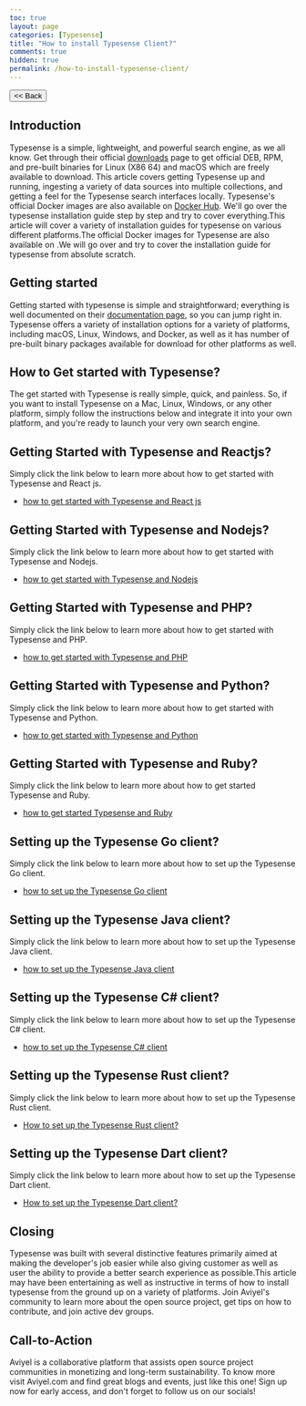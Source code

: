 ```yaml
---
toc: true
layout: page
categories: [Typesense]
title: "How to install Typesense Client?"
comments: true
hidden: true
permalink: /how-to-install-typesense-client/
---
```


<button class="back-button" onclick="window.history.back()"><< Back</button>

## Introduction

Typesense is a simple, lightweight, and powerful search engine, as we all know. Get through their official [downloads](https://typesense.org/downloads/) page to get official DEB, RPM, and pre-built binaries for Linux (X86 64) and macOS which are freely available to download. This article covers getting Typesense up and running, ingesting a variety of data sources into multiple collections, and getting a feel for the Typesense search interfaces locally. Typesense's official Docker images are also available on [Docker Hub](https://hub.docker.com/r/typesense/typesense). We'll go over the typesense installation guide step by step and try to cover everything.This article will cover a variety of installation guides for typesense on various different platforms.The official Docker images for Typesense are also available on .We will go over and try to cover the installation guide for typesense from absolute scratch.

## Getting started

Getting started with typesense is simple and straightforward; everything is well documented on their [documentation page](https://typesense.org/docs/guide/install-typesense.html), so you can jump right in. Typesense offers a variety of installation options for a variety of platforms, including macOS, Linux, Windows, and Docker, as well as it has number of pre-built binary packages available for download for other platforms as well.

## How to Get started with Typesense?

The get started with Typesense is really simple, quick, and painless. So, if you want to install Typesense on a Mac, Linux, Windows, or any other platform, simply follow the instructions below and integrate it into your own platform, and you're ready to launch your very own search engine.

## Getting Started with Typesense and Reactjs?

Simply click the link below to learn more about how to get started with Typesense and React js.

- [how to get started with Typesense and React js](https://aviyeldevrel.github.io/Aviyel-Blogs-Review/how-to-get-started-with-typesense-react/)

## Getting Started with Typesense and Nodejs?

Simply click the link below to learn more about how to get started with Typesense and Nodejs.

- [how to get started with Typesense and Nodejs](https://aviyeldevrel.github.io/Aviyel-Blogs-Review/how-to-get-started-with-typesense-node/)

## Getting Started with Typesense and PHP?

Simply click the link below to learn more about how to get started with Typesense and PHP.

- [how to get started with Typesense and PHP](https://aviyeldevrel.github.io/Aviyel-Blogs-Review/how-to-get-started-with-typesense-php/)

## Getting Started with Typesense and Python?

Simply click the link below to learn more about how to get started with Typesense and Python.

- [how to get started with Typesense and Python](https://aviyeldevrel.github.io/Aviyel-Blogs-Review/how-to-get-started-with-typesense-python/)

## Getting Started with Typesense and Ruby?

Simply click the link below to learn more about how to get started Typesense and Ruby.

- [how to get started Typesense and Ruby](https://aviyeldevrel.github.io/Aviyel-Blogs-Review/how-to-get-started-with-typesense-ruby/)

## Setting up the Typesense Go client?

Simply click the link below to learn more about how to set up the Typesense Go client.

- [how to set up the Typesense Go client](https://aviyeldevrel.github.io/Aviyel-Blogs-Review/how-to-set-up-typesense-go-client/)

## Setting up the Typesense Java client?

Simply click the link below to learn more about how to set up the Typesense Java client.

- [how to set up the Typesense Java client](https://aviyeldevrel.github.io/Aviyel-Blogs-Review/how-to-set-up-typesense-java-client/)

## Setting up the Typesense C# client?

Simply click the link below to learn more about how to set up the Typesense C# client.

- [how to set up the Typesense C# client](https://aviyeldevrel.github.io/Aviyel-Blogs-Review/how-to-set-up-typesense-rust-client/)

## Setting up the Typesense Rust client?

Simply click the link below to learn more about how to set up the Typesense Rust client.

- [How to set up the Typesense Rust client?](https://aviyeldevrel.github.io/Aviyel-Blogs-Review/how-to-set-up-typesense-rust-client/)

## Setting up the Typesense Dart client?

Simply click the link below to learn more about how to set up the Typesense Dart client.

- [How to set up the Typesense Dart client?](https://aviyeldevrel.github.io/Aviyel-Blogs-Review/how-to-set-up-typesense-dart-client/)

## Closing

Typesense was built with several distinctive features primarily aimed at making the developer's job easier while also giving customer as well as user the ability to provide a better search experience as possible.This article may have been entertaining as well as instructive in terms of how to install typesense from the ground up on a variety of platforms. Join Aviyel's community to learn more about the open source project, get tips on how to contribute, and join active dev groups.

## Call-to-Action

Aviyel is a collaborative platform that assists open source project communities in monetizing and long-term sustainability. To know more visit Aviyel.com and find great blogs and events, just like this one! Sign up now for early access, and don't forget to follow us on our socials!
